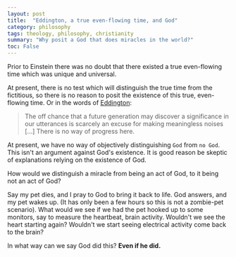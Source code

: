 ```yaml
---
layout: post
title:  "Eddington, a true even-flowing time, and God"
category: philosophy
tags: theology, philosophy, christianity
summary: "Why posit a God that does miracles in the world?"
toc: False
---
```


Prior to Einstein there was no doubt that there existed a true even-flowing time which was unique and universal.

At present, there is no test which will distinguish the true time from the fictitious, so there is no reason to posit the existence of this true, even-flowing time. Or in the words of [Eddington][1]:

> The off chance that a future generation may discover a significance in our utterances is scarcely an excuse for making meaningless noises [...] There is no way of progress here.

At present, we have no way of objectively distinguishing `God` from `no God`. This isn't an argument against God's existence. It is good reason be skeptic of explanations relying on the existence of God.

How would we distinguish a miracle from being an act of God, to it being not an act of God?

Say my pet dies, and I pray to God to bring it back to life. God answers, and my pet wakes up. (It has only been a few hours so this is not a zombie-pet scenario). What would we see if we had the pet hooked up to some monitors, say to measure the heartbeat, brain activity. Wouldn't we see the heart starting again? Wouldn't we start seeing electrical activity come back to the brain?

In what way can we say God did this? **Even if he did.**

[1]: https://archive.org/details/mathematicaltheo00eddiuoft "The mathematical theory of Relativity — A. S. Eddington"
